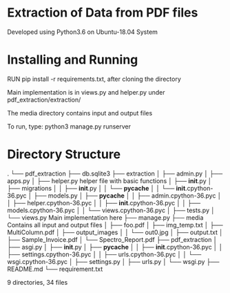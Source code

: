 # Extraction of Data from PDF files

Developed using Python3.6 on Ubuntu-18.04 System

# Installing and Running

RUN pip install -r requirements.txt, after cloning the directory

Main implementation is in views.py and helper.py under pdf_extraction/extraction/

The media directory contains input and output files

To run, type: 
    python3 manage.py runserver

# Directory Structure
.
└── pdf_extraction
    ├── db.sqlite3
    ├── extraction
    │   ├── admin.py
    │   ├── apps.py
    │   ├── helper.py                helper file with basic functions
    │   ├── __init__.py
    │   ├── migrations
    │   │   ├── __init__.py
    │   │   └── __pycache__
    │   │       └── __init__.cpython-36.pyc
    │   ├── models.py
    │   ├── __pycache__
    │   │   ├── admin.cpython-36.pyc
    │   │   ├── helper.cpython-36.pyc
    │   │   ├── __init__.cpython-36.pyc
    │   │   ├── models.cpython-36.pyc
    │   │   └── views.cpython-36.pyc
    │   ├── tests.py
    │   └── views.py                Main implementation here
    ├── manage.py
    ├── media                       Contains all input and output files
    │   ├── foo.pdf
    │   ├── img_temp.txt
    │   ├── MultiColumn.pdf
    │   ├── output_images
    │   │   └── out0.jpg
    │   ├── output.txt
    │   ├── Sample_Invoice.pdf
    │   └── Spectro_Report.pdf
    ├── pdf_extraction
    │   ├── asgi.py
    │   ├── __init__.py
    │   ├── __pycache__
    │   │   ├── __init__.cpython-36.pyc
    │   │   ├── settings.cpython-36.pyc
    │   │   ├── urls.cpython-36.pyc
    │   │   └── wsgi.cpython-36.pyc
    │   ├── settings.py
    │   ├── urls.py
    │   └── wsgi.py
    ├── README.md
    └── requirement.txt

9 directories, 34 files